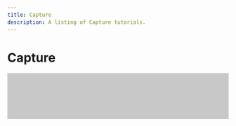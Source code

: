 ```yaml
---
title: Capture
description: A listing of Capture tutorials.
---
```


# Capture

![Tutorial Hero Image](../assets/hero_placeholder.png)